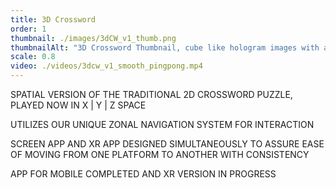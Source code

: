 ```yaml
---
title: 3D Crossword
order: 1
thumbnail: ./images/3dCW_v1_thumb.png
thumbnailAlt: "3D Crossword Thumbnail, cube like hologram images with a crossword puzzle"
scale: 0.8
video: ./videos/3dcw_v1_smooth_pingpong.mp4
---
```


SPATIAL VERSION OF THE  TRADITIONAL 2D CROSSWORD PUZZLE, PLAYED NOW IN X | Y | Z SPACE

UTILIZES OUR UNIQUE ZONAL NAVIGATION SYSTEM FOR INTERACTION

SCREEN APP AND XR APP DESIGNED SIMULTANEOUSLY TO ASSURE EASE OF MOVING FROM ONE PLATFORM TO ANOTHER WITH CONSISTENCY 

APP FOR MOBILE COMPLETED AND XR VERSION IN PROGRESS 